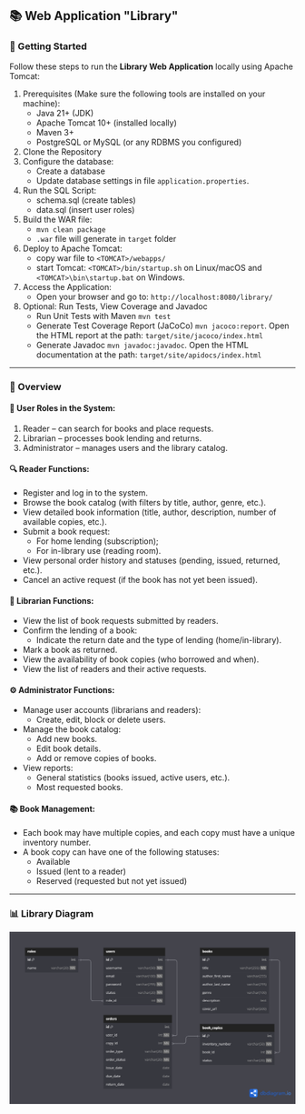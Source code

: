 ## 📚 Web Application "Library"

### 🚀 Getting Started
Follow these steps to run the **Library Web Application** locally using Apache Tomcat:
1. Prerequisites (Make sure the following tools are installed on your machine):
   - Java 21+ (JDK)
   - Apache Tomcat 10+ (installed locally)
   - Maven 3+
   - PostgreSQL or MySQL (or any RDBMS you configured)
2. Clone the Repository
3. Configure the database:
   - Create a database
   - Update database settings in file `application.properties`.
4. Run the SQL Script:
   - schema.sql (create tables)
   - data.sql (insert user roles)
5. Build the WAR file:
   - `mvn clean package`
   - `.war` file will generate in `target` folder
6. Deploy to Apache Tomcat:
   - copy war file to `<TOMCAT>/webapps/`
   - start Tomcat: `<TOMCAT>/bin/startup.sh` on Linux/macOS and
     `<TOMCAT>\bin\startup.bat` on Windows.
7. Access the Application:
   - Open your browser and go to: `http://localhost:8080/library/`
8. Optional: Run Tests, View Coverage and Javadoc
   - Run Unit Tests with Maven `mvn test`
   - Generate Test Coverage Report (JaCoCo) `mvn jacoco:report`. 
     Open the HTML report at the path: `target/site/jacoco/index.html`
   - Generate Javadoc `mvn javadoc:javadoc`. 
     Open the HTML documentation at the path: `target/site/apidocs/index.html`

---
### 📘 Overview
#### 👤 User Roles in the System:
1. Reader – can search for books and place requests.
2. Librarian – processes book lending and returns.
3. Administrator – manages users and the library catalog.
#### 🔍 Reader Functions:
- Register and log in to the system.
- Browse the book catalog (with filters by title, author, genre, etc.).
- View detailed book information (title, author, description, number of available copies, etc.).
- Submit a book request:
  - For home lending (subscription);
  - For in-library use (reading room).
- View personal order history and statuses (pending, issued, returned, etc.). 
- Cancel an active request (if the book has not yet been issued).
#### 📖 Librarian Functions:
- View the list of book requests submitted by readers.
- Confirm the lending of a book:
  - Indicate the return date and the type of lending (home/in-library).
- Mark a book as returned.
- View the availability of book copies (who borrowed and when).
- View the list of readers and their active requests.
#### ⚙️ Administrator Functions:
- Manage user accounts (librarians and readers):
  - Create, edit, block or delete users.
- Manage the book catalog:
  - Add new books.
  - Edit book details.
  - Add or remove copies of books.
- View reports:
  - General statistics (books issued, active users, etc.).
  - Most requested books.
#### 📚 Book Management:
- Each book may have multiple copies, and each copy must have a unique inventory number.
- A book copy can have one of the following statuses:
  - Available
  - Issued (lent to a reader)
  - Reserved (requested but not yet issued)
---
### 📊 Library Diagram

![ER Diagram](library-diagram.png)
